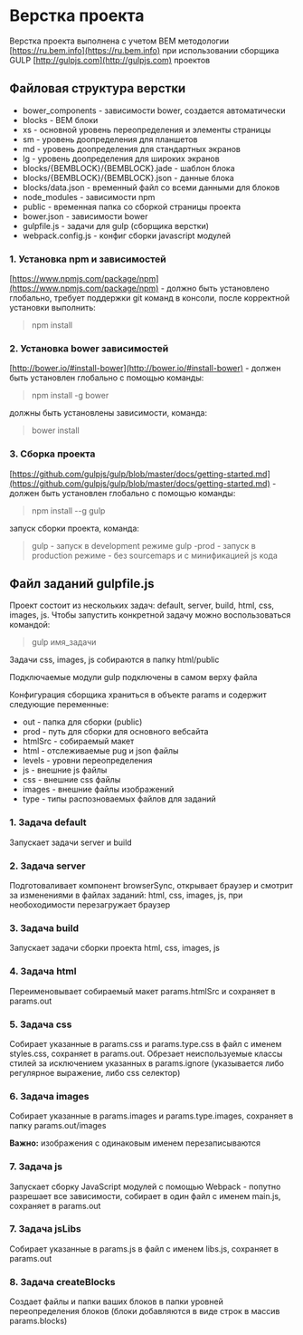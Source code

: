 # Верстка проекта #

Верстка проекта выполнена с учетом BEM методологии [https://ru.bem.info](https://ru.bem.info) при использовании сборщика GULP [http://gulpjs.com](http://gulpjs.com) проектов

## Файловая структура верстки ##

* bower_components - зависимости bower, создается автоматически
* blocks - BEM блоки
* xs - основной уровень переопределения и элементы страницы
* sm - уровень доопределения для планшетов
* md - уровень доопределения для стандартных экранов
* lg - уровень доопределения для широких экранов
* blocks/{BEMBLOCK}/{BEMBLOCK}.jade - шаблон блока
* blocks/{BEMBLOCK}/{BEMBLOCK}.json - данные блока
* blocks/data.json - временный файл со всеми данными для блоков
* node_modules - зависимости npm
* public - временная папка со сборкой страницы проекта
* bower.json - зависимости bower
* gulpfile.js - задачи для gulp (сборщика верстки)
* webpack.config.js - конфиг сборки javascript модулей

### 1. Установка npm и зависимостей ###

[https://www.npmjs.com/package/npm](https://www.npmjs.com/package/npm) - должно быть установлено глобально, требует поддержки git команд в консоли, после корректной установки выполнить:

> npm install

### 2. Установка bower зависимостей ###

[http://bower.io/#install-bower](http://bower.io/#install-bower) - должен быть установлен глобально c помощью команды:

> npm install -g bower

должны быть установлены зависимости, команда:

> bower install

### 3. Сборка проекта ###

[https://github.com/gulpjs/gulp/blob/master/docs/getting-started.md](https://github.com/gulpjs/gulp/blob/master/docs/getting-started.md) - должен быть установлен глобально с помощью команды:

> npm install --g gulp

запуск сборки проекта, команда:

> gulp         - запуск в development режиме
> gulp -prod   - запуск в production режиме - без sourcemaps и с минификацией js кода

## Файл заданий gulpfile.js ##

Проект состоит из нескольких задач: default, server, build, html, css, images, js. Чтобы запустить конкретной задачу можно воспользоваться командой:

> gulp имя_задачи

Задачи css, images, js собираются в папку html/public

Подключаемые модули gulp подключены в самом верху файла

Конфигурация сборщика храниться в объекте params и содержит следующие переменные:

* out - папка для сборки (public)
* prod - путь для сборки для основного вебсайта
* htmlSrc - собираемый макет
* html - отслеживаемые pug и json файлы
* levels - уровни переопределения
* js - внешние js файлы
* css - внешние css файлы
* images - внешние файлы изображений
* type - типы распозноваемых файлов для заданий

### 1. Задача default ###

Запускает задачи server и build

### 2. Задача server ###

Подготоваливает компонент browserSync, открывает браузер и смотрит за изменениями в файлах заданий: html, css, images, js, при необоходимости перезагружает браузер

### 3. Задача build ###

Запускает задачи сборки проекта html, css, images, js

### 4. Задача html ###

Переименовывает собираемый макет params.htmlSrc и сохраняет в params.out

### 5. Задача css ###

Собирает указанные в params.css и params.type.css в файл с именем styles.css, сохраняет в params.out. Обрезает неиспользуемые классы стилей за исключением указанных в params.ignore (указывается либо регулярное выражение, либо css селектор)

### 6. Задача images ###

Собирает указанные в params.images и params.type.images, сохраняет в папку params.out/images

**Важно:** изображения с одинаковым именем перезаписываются

### 7. Задача js ###

Запускает сборку JavaScript модулей с помощью Webpack - попутно разрешает все зависимости, собирает в один файл с именем main.js, сохраняет в params.out

### 7. Задача jsLibs ###

Собирает указанные в params.js в файл с именем libs.js, сохраняет в params.out

### 8. Задача createBlocks ###

Создает файлы и папки ваших блоков в папки уровней переопределения блоков (блоки добавляются в виде строк в массив params.blocks)